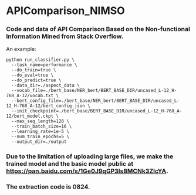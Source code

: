 # APIComparison_NIMSO
### Code and data of API Comparison Based on the Non-functional Information Mined from Stack Overflow. 
An example: 
```
python run_classifier.py \
  --task_name=performance \
  --do_train=true \
  --do_eval=true \
  --do_predict=true \
  --data_dir=./aspect_data \
  --vocab_file=./bert_base/NER_bert/BERT_BASE_DIR/uncased_L-12_H-768_A-12/vocab.txt \
  --bert_config_file=./bert_base/NER_bert/BERT_BASE_DIR/uncased_L-12_H-768_A-12/bert_config.json \
  --init_checkpoint=./bert_base/BERT_BASE_DIR/uncased_L-12_H-768_A-12/bert_model.ckpt \
  --max_seq_length=128 \
  --train_batch_size=16 \
  --learning_rate=1e-5 \
  --num_train_epochs=5 \
  --output_dir=./output
```
### Due to the limitation of uploading large files, we make the trained model and the basic model public at https://pan.baidu.com/s/1Ge0J9qGP3ls8MCNk3ZlcYA. 
### The extraction code is 0824.
